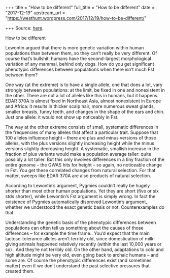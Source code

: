 +++
title = "How to be different"
full_title = "How to be different"
date = "2017-12-19"
upstream_url = "https://westhunt.wordpress.com/2017/12/19/how-to-be-different/"

+++
Source: [here](https://westhunt.wordpress.com/2017/12/19/how-to-be-different/).

How to be different

Lewontin argued that there is more genetic variation within human
populations than between them, so they can’t really be very different.
Of course that’s bullshit: humans have the second-largest morphological
variation of any mammal, behind only dogs. How do you get significant
phenotypic differences between populations when there isn’t much Fst
between them?

One way (at the extreme) is to have a single allele, one that does a
lot, vary strongly between populations: at the limit, be fixed in one
and nonexistent in the other. There are not a lot of alleles like this
in humans, but it happens. EDAR 370A is almost fixed in Northeast Asia,
almost nonexistent in Europe and Africa: it results in thicker scalp
hair, more numerous sweat glands, smaller breasts, funny teeth, and
changes in the shape of the ears and chin. Just one allele: it would not
show up noticeably in Fst.

The way at the other extreme consists of small, systematic differences
in the frequencies of many alleles that affect a particular trait.
Suppose that 100 alleles influence height – there are plus and minus
versions of those alleles, with the plus versions slightly increasing
height while the minus versions slightly decreasing height. A
systematic, smallish increase in the fraction of plus variants would
make a population average taller: quite possibly a lot taller. But this
only involves differences in a tiny fraction of the entire genome – the
GWAS hits for height – so again, no noticeable change in Fst. You get
these correlated changes from natural selection. For that matter, sweeps
like EDAR 370A are also products of natural selection.

According to Lewontin’s argument, Pygmies couldn’t really be hugely
shorter than most other human populations. Yet they are short (five or
six stds shorter), while Lewontin’s Fst argument is simply wrong. In
fact the existence of Pygmies automatically disproved Lewontin’s
argument, whether we understood the exact genetic basis or not.
Counterexamples do that.

Understanding the genetic basis of the phenotypic differences between
populations can often tell us something about the causes of those
differences – for example the time frame.. You’d expect that the main
lactose-tolerance alleles aren’t terribly old, since domestication of
milk-giving animals happened relatively recently (within the last 10,000
years or so) . And they’re not terribly old. On the other hand,
adaptations to cold and high altitude might be very old, even going back
to archaic humans – and some are. Of course the phenotypic differences
exist (and sometimes matter) even if we don’t understand the past
selective pressures that created them.

